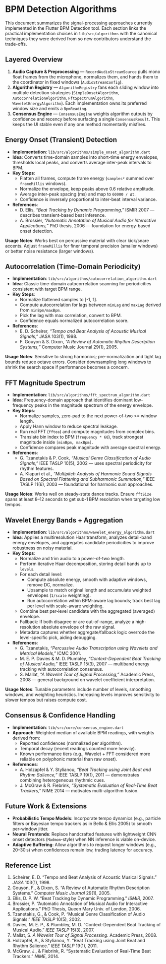 # BPM Detection Algorithms

This document summarizes the signal-processing approaches currently implemented in the Flutter BPM Detection tool. Each section links the practical implementation choices in `lib/src/algorithms` with the canonical techniques they were derived from so new contributors understand the trade-offs.

## Layered Overview

1. **Audio Capture & Preprocessing** — `RecordAudioStreamSource` pulls mono float frames from the microphone, normalizes them, and hands them to the coordinator in fixed windows (`AudioStreamConfig`).
2. **Algorithm Registry** — `AlgorithmRegistry` fans each sliding window into multiple detection strategies (`SimpleOnsetAlgorithm`, `AutocorrelationAlgorithm`, `FftSpectrumAlgorithm`, `WaveletEnergyAlgorithm`). Each implementation owns its preferred window size and emits a `BpmReading`.
3. **Consensus Engine** — `ConsensusEngine` weights algorithm outputs by confidence and recency before surfacing a single `ConsensusResult`. This keeps the UI stable even if any one method momentarily misfires.

## Energy Onset (Transient) Detection

- **Implementation**: `lib/src/algorithms/simple_onset_algorithm.dart`
- **Idea**: Converts time-domain samples into short-time energy envelopes, thresholds local peaks, and converts average inter-peak intervals to BPM.
- **Key Steps**:
  - Flatten all frames, compute frame energy (`samples²` summed over `frameMillis` windows).
  - Normalize the envelope, keep peaks above 0.6 relative amplitude.
  - Average inter-peak spacing (ms) and map to `60000 / Δt`.
  - Confidence is inversely proportional to inter-beat interval variance.
- **References**:
  - D. Ellis, *“Beat Tracking by Dynamic Programming,”* ISMIR 2007 — describes transient-based beat inference.
  - A. Brossier, *“Automatic Annotation of Musical Audio for Interactive Applications,”* PhD thesis, 2006 — foundation for energy-based onset detection.

**Usage Notes**: Works best on percussive material with clear kick/snare accents. Adjust `frameMillis` for finer temporal precision (smaller windows) or better noise resistance (larger windows).

## Autocorrelation (Time-Domain Periodicity)

- **Implementation**: `lib/src/algorithms/autocorrelation_algorithm.dart`
- **Idea**: Classic time-domain autocorrelation scanning for periodicities consistent with target BPM range.
- **Key Steps**:
  - Normalize flattened samples to [-1, 1].
  - Compute autocorrelation for lags between `minLag` and `maxLag` derived from `minBpm/maxBpm`.
  - Pick the lag with max correlation, convert to BPM.
  - Confidence equals normalized autocorrelation score.
- **References**:
  - E. D. Scheirer, *“Tempo and Beat Analysis of Acoustic Musical Signals,”* JASA 103(1), 1998.
  - F. Gouyon & S. Dixon, *“A Review of Automatic Rhythm Description Systems,”* Computer Music Journal 29(1), 2005.

**Usage Notes**: Sensitive to strong harmonics; pre-normalization and tight lag bounds reduce octave errors. Consider downsampling long windows to shrink the search space if performance becomes a concern.

## FFT Magnitude Spectrum

- **Implementation**: `lib/src/algorithms/fft_spectrum_algorithm.dart`
- **Idea**: Frequency-domain approach that identifies dominant low-frequency peaks in the magnitude spectrum of the energy envelope.
- **Key Steps**:
  - Normalize samples, zero-pad to the next power-of-two >= window length.
  - Apply Hann window to reduce spectral leakage.
  - Run real FFT (`fftea`) and compute magnitudes from complex bins.
  - Translate bin index to BPM (`frequency * 60`), track strongest magnitude inside `[minBpm, maxBpm]`.
  - Confidence compares peak magnitude with average spectral energy.
- **References**:
  - G. Tzanetakis & P. Cook, *“Musical Genre Classification of Audio Signals,”* IEEE TASLP 10(5), 2002 — uses spectral periodicity for rhythm features.
  - A. Klapuri et al., *“Multipitch Analysis of Harmonic Sound Signals Based on Spectral Flattening and Subharmonic Summation,”* IEEE TASLP 11(6), 2003 — foundational for harmonic sum approaches.

**Usage Notes**: Works well on steady-state dance tracks. Ensure `fftSize` spans at least 8–12 seconds to get sub-1 BPM resolution when targeting low tempos.

## Wavelet Energy Bands + Aggregation

- **Implementation**: `lib/src/algorithms/wavelet_energy_algorithm.dart`
- **Idea**: Applies a multiresolution Haar transform, analyzes detail-band energy envelopes, and aggregates candidate periodicities to improve robustness on noisy material.
- **Key Steps**:
  - Normalize and trim audio to a power-of-two length.
  - Perform iterative Haar decomposition, storing detail bands up to `levels`.
  - For each detail level:
    - Compute absolute energy, smooth with adaptive windows, remove DC, normalize.
    - Upsample to match original length and accumulate weighted envelopes (`1/scale` weighting).
    - Run autocorrelation within BPM-aware lag bounds; track best lag per level with scale-aware weighting.
  - Combine best per-level candidate with the aggregated (averaged) envelope.
  - Fallback: If both disagree or are out-of-range, analyze a high-resolution absolute envelope of the raw signal.
  - Metadata captures whether aggregate/fallback logic overrode the level-specific pick, aiding debugging.
- **References**:
  - G. Tzanetakis, *“Percussive Audio Transcription using Wavelets and Metrical Models,”* ICMC 2001.
  - M. E. P. Davies & M. D. Plumbley, *“Context-Dependent Beat Tracking of Musical Audio,”* IEEE TASLP 15(3), 2007 — multiband energy tracking with autocorrelation consensus.
  - S. Mallat, *“A Wavelet Tour of Signal Processing,”* Academic Press, 2008 — general background on wavelet coefficient interpretation.

**Usage Notes**: Tunable parameters include number of levels, smoothing windows, and weighting heuristics. Increasing levels improves sensitivity to slower tempos but raises compute cost.

## Consensus & Confidence Handling

- **Implementation**: `lib/src/core/consensus_engine.dart`
- **Approach**: Weighted median of available BPM readings, with weights derived from:
  - Reported confidences (normalized per algorithm).
  - Temporal decay (recent readings counted more heavily).
  - Known performance tiers (e.g., Wavelet + FFT considered more reliable on polyphonic material than raw onset).
- **References**:
  - A. Holzapfel & Y. Stylianou, *“Beat Tracking using Joint Beat and Rhythm Salience,”* IEEE TASLP 19(1), 2011 — demonstrates combining heterogeneous rhythmic cues.
  - J. McGraw & R. Fiebrink, *“Systematic Evaluation of Real-Time Beat Trackers,”* NIME 2014 — motivates multi-algorithm fusion.

## Future Work & Extensions

- **Probabilistic Tempo Models**: Incorporate tempo dynamics (e.g., particle filters or Bayesian tempo trackers as in Bello & Ellis 2005) to smooth per-window jitter.
- **Neural Frontends**: Replace handcrafted features with lightweight CNN onset detectors (`Madmom`-style) when NN inference is viable on-device.
- **Adaptive Buffering**: Allow algorithms to request longer windows (e.g., 20–30 s) when confidences remain low, trading latency for accuracy.

## Reference List

1. Scheirer, E. D. “Tempo and Beat Analysis of Acoustic Musical Signals.” *JASA* 103(1), 1998.
2. Gouyon, F., & Dixon, S. “A Review of Automatic Rhythm Description Systems.” *Computer Music Journal* 29(1), 2005.
3. Ellis, D. P. W. “Beat Tracking by Dynamic Programming.” *ISMIR*, 2007.
4. Brossier, P. “Automatic Annotation of Musical Audio for Interactive Applications.” PhD Thesis, Queen Mary Univ. of London, 2006.
5. Tzanetakis, G., & Cook, P. “Musical Genre Classification of Audio Signals.” *IEEE TASLP* 10(5), 2002.
6. Davies, M. E. P., & Plumbley, M. D. “Context-Dependent Beat Tracking of Musical Audio.” *IEEE TASLP* 15(3), 2007.
7. Mallat, S. *A Wavelet Tour of Signal Processing.* Academic Press, 2008.
8. Holzapfel, A., & Stylianou, Y. “Beat Tracking using Joint Beat and Rhythm Salience.” *IEEE TASLP* 19(1), 2011.
9. McGraw, J., & Fiebrink, R. “Systematic Evaluation of Real-Time Beat Trackers.” *NIME*, 2014.
